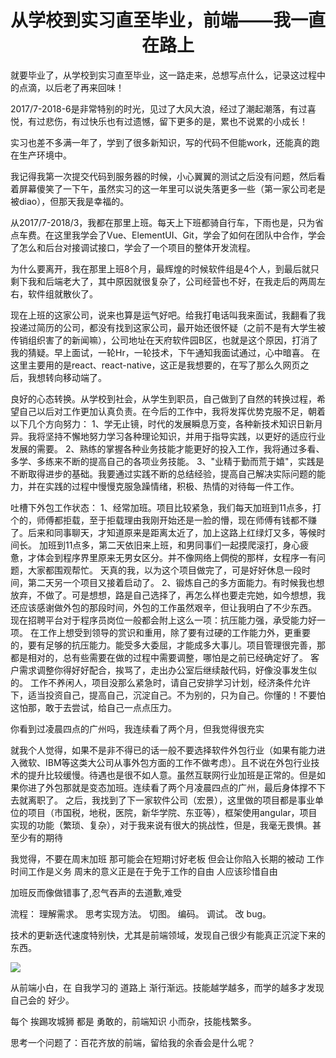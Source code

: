 
<h1 align="center">从学校到实习直至毕业，前端——我一直在路上</h1>

就要毕业了，从学校到实习直至毕业，这一路走来，总想写点什么，记录这过程中的点滴，以后老了再来回味！

2017/7-2018-6是非常特别的时光，见过了大风大浪，经过了潮起潮落，有过喜悦，有过悲伤，有过快乐也有过遗憾，留下更多的是，累也不说累的小成长！

实习也差不多满一年了，学到了很多新知识，写的代码不但能work，还能真的跑在生产环境中。

我记得我第一次提交代码到服务器的时候，小心翼翼的测试之后没有问题，然后看着屏幕傻笑了一下午，虽然实习的这一年里可以说失落更多一些（第一家公司老是被diao），但那天我是幸福的。

从2017/7-2018/3，我都在那里上班。每天上下班都骑自行车，下雨也是，只为省点车费。在这里我学会了Vue、ElementUI、Git，学会了如何在团队中合作，学会了怎么和后台对接调试接口，学会了一个项目的整体开发流程。

为什么要离开，我在那里上班8个月，最辉煌的时候软件组是4个人，到最后就只剩下我和后端老大了，其中原因就很复杂了，公司经营也不好，在我走后的两周左右，软件组就散伙了。

现在上班的这家公司，说来也算是运气好吧。给我打电话叫我来面试，我翻看了我投递过简历的公司，都没有找到这家公司，最开始还很怀疑（之前不是有大学生被传销组织害了的新闻嘛），公司地址在天府软件园B区，也就是这个原因，打消了我的猜疑。早上面试，一轮Hr，一轮技术，下午通知我面试通过，心中暗喜。
在这里主要用的是react、react-native，这正是我想要的，在写了那么久网页之后，我想转向移动端了。

良好的心态转换。从学校到社会，从学生到职员，自己做到了自然的转换过程，希望自己以后对工作更加认真负责。在今后的工作中，我将发挥优势克服不足，朝着以下几个方向努力： 
1、学无止镜，时代的发展瞬息万变，各种新技术知识日新月异。我将坚持不懈地努力学习各种理论知识，并用于指导实践，以更好的适应行业发展的需要。 
2、熟练的掌握各种业务技能才能更好的投入工作，我将通过多看、多学、多练来不断的提高自己的各项业务技能。 
3、"业精于勤而荒于嬉"，实践是不断取得进步的基础。我要通过实践不断的总结经验，提高自己解决实际问题的能力，并在实践的过程中慢慢克服急躁情绪，积极、热情的对待每一件工作。

吐槽下外包工作状态： 
1、经常加班。项目比较紧急，我们每天加班到11点多，打个的，师傅都拒载，至于拒载理由我刚开始还是一脸的懵，现在师傅有钱都不赚了。后来和同事聊天，才知道原来是距离太近了，加上这路上红绿灯又多，等候时间长。 加班到11点多，第二天依旧来上班，和男同事们一起摸爬滚打，身心疲惫，才体会到程序界里原来无男女区分。并不像网络上倜傥的那样，女程序一有问题，大家都围观帮忙。 天真的我，以为这个项目做完了，可是好好休息一段时间，第二天另一个项目又接着启动了。 
2、锻炼自己的多方面能力。有时候我也想放弃，不做了。可是想想，路是自己选择了，再怎么样也要走完她，如今想想，我还应该感谢做外包的那段时间，外包的工作虽然艰辛，但让我明白了不少东西。 现在招聘平台对于程序员岗位一般都会附上这么一项：抗压能力强，承受能力好一项。 在工作上想受到领导的赏识和重用，除了要有过硬的工作能力外，更重要的，要有足够的抗压能力。能受多大委屈，才能成多大事儿。项目管理很完善，那都是相对的，总有些需要在做的过程中需要调整，哪怕是之前已经确定好了。 客户需求调整你得好好配合，挨骂了，走出办公室后继续敲代码，好像没事发生似的。 工作不养闲人，项目没那么紧急时，请自己安排学习计划，经济条件允许下，适当投资自己，提高自己，沉淀自己。不为别的，只为自己。你懂的！不要怕这怕那，敢于去尝试，给自己一点点压力。

你看到过凌晨四点的广州吗，我连续看了两个月，但我觉得很充实

就我个人觉得，如果不是非不得已的话一般不要选择软件外包行业（如果有能力进入微软、IBM等这类大公司从事外包方面的工作不做考虑）。且不说在外包行业技术的提升比较缓慢。待遇也是很不如人意。虽然互联网行业加班是正常的。但是如果你进了外包那就是变态加班。连续看了两个月凌晨四点的广州，最后身体撑不下去就离职了。
之后，我找到了下一家软件公司（宏景），这里做的项目都是事业单位的项目（市国税，地税，医院，新华学院、东亚等），框架使用angular，项目实现的功能（繁琐、复杂），对于我来说有很大的挑战性，但是，我毫无畏惧。甚至少有的期待

我觉得，不要在周末加班
那可能会在短期讨好老板
但会让你陷入长期的被动
工作时间工作是义务
周末的意义正是在于免于工作的自由
人应该珍惜自由

加班反而像做错事了,忍气吞声的去道歉,难受

流程：
理解需求。
思考实现方法。
切图。
编码。
调试。
改 bug。

技术的更新迭代速度特别快，尤其是前端领域，发现自己很少有能真正沉淀下来的东西。

![](https://github.com/WuChenDi/wcd-journal/blob/master/screenshots/code-bg01.png)

从前端小白，在 自我学习的 道路上 渐行渐远。技能越学越多，而学的越多才发现自己会的 好少。

每个 挨踢攻城狮 都是 勇敢的，前端知识 小而杂，技能栈繁多。

思考一个问题了：百花齐放的前端，留给我的余香会是什么呢？